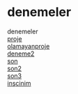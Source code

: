 # denemeler
denemeler
<br>
[proje](https://koserb.github.io/denemeler/proje/projeDeneme.html)
<br>
[olamayanproje](https://koserb.github.io/denemeler/proje2/projeDeneme.html)
<br>
[deneme2](https://koserb.github.io/denemeler/connectFour.html)
<br>
[son](https://koserb.github.io/denemeler/ilkSayfa.html)
<br>
[son2](https://koserb.github.io/denemeler/projeDeneme3.html)
<br>
[son3](https://koserb.github.io/denemeler/projeDeneme4.html)
<br>
[inşcinim](https://koserb.github.io/denemeler/projeDenemeTahtasi.html)
